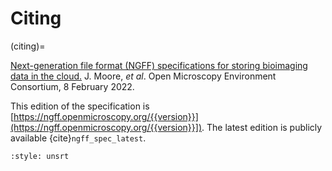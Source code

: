 Citing
======
(citing)=

[Next-generation file format (NGFF) specifications for storing bioimaging data in the cloud.](https://ngff.openmicroscopy.org/0.4)
J. Moore, *et al*. Open Microscopy Environment Consortium, 8 February 2022.

This edition of the specification is [https://ngff.openmicroscopy.org/{{version}}](https://ngff.openmicroscopy.org/{{version}}]).
The latest edition is publicly available {cite}`ngff_spec_latest`.

```{bibliography}
:style: unsrt
```